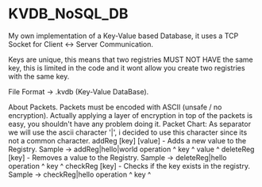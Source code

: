 # KVDB_NoSQL_DB
My own implementation of a Key-Value based Database, it uses a TCP Socket for Client <-> Server Communication.

Keys are unique, this means that two registries MUST NOT HAVE the same key, this is limited in the code and it wont allow you create two registries with the same key.

File Format -> .kvdb (Key-Value DataBase).

About Packets.
Packets must be encoded with ASCII (unsafe / no encryption).
Actually applying a layer of encryption in top of the packets is easy, you shouldn't have any problem doing it.
Packet Chart:
As separator we will use the ascii character '|', i decided to use this character since its not a common character.
addReg [key] [value] - Adds a new value to the Registry.
Sample -> addReg|hello|world
  operation ^ key ^ value ^
deleteReg [key] - Removes a value to the Registry.
Sample -> deleteReg|hello
    operation ^   key ^ 
checkReg [key] - Checks if the key exists in the registry.
Sample -> checkReg|hello
  operation ^    key ^ 
